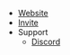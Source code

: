 * [Website](https://joink.xyz)
* [Invite](https://invite.joink.xyz)
* Support
    * [Discord](https://dc.joink.xyz)
